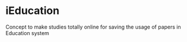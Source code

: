 # iEducation
Concept to make studies totally online for saving the usage of papers in Education system
